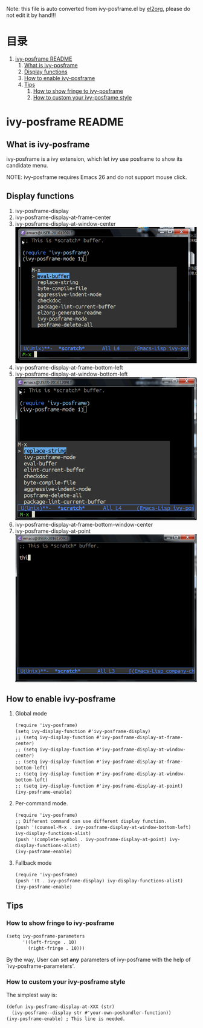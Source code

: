 Note: this file is auto converted from ivy-posframe.el by [el2org](https://github.com/tumashu/el2org), please do not edit it by hand!!!


# &#30446;&#24405;

1.  [ivy-posframe README](#orga0194dc)
    1.  [What is ivy-posframe](#org9479e4f)
    2.  [Display functions](#org77c90ff)
    3.  [How to enable ivy-posframe](#orgbdb78e5)
    4.  [Tips](#orgd370bc2)
        1.  [How to show fringe to ivy-posframe](#orgdefc2c7)
        2.  [How to custom your ivy-posframe style](#org34f3a1d)


<a id="orga0194dc"></a>

# ivy-posframe README


<a id="org9479e4f"></a>

## What is ivy-posframe

ivy-posframe is a ivy extension, which let ivy use posframe
to show its candidate menu.

NOTE: ivy-posframe requires Emacs 26 and do not support
mouse click.


<a id="org77c90ff"></a>

## Display functions

1.  ivy-posframe-display
2.  ivy-posframe-display-at-frame-center
3.  ivy-posframe-display-at-window-center
    ![img](./snapshots/ivy-posframe-display-at-window-center.gif)
4.  ivy-posframe-display-at-frame-bottom-left
5.  ivy-posframe-display-at-window-bottom-left
    ![img](./snapshots/ivy-posframe-display-at-window-bottom-left.gif)
6.  ivy-posframe-display-at-frame-bottom-window-center
7.  ivy-posframe-display-at-point
    ![img](./snapshots/ivy-posframe-display-at-point.gif)


<a id="orgbdb78e5"></a>

## How to enable ivy-posframe

1.  Global mode
    
        (require 'ivy-posframe)
        (setq ivy-display-function #'ivy-posframe-display)
        ;; (setq ivy-display-function #'ivy-posframe-display-at-frame-center)
        ;; (setq ivy-display-function #'ivy-posframe-display-at-window-center)
        ;; (setq ivy-display-function #'ivy-posframe-display-at-frame-bottom-left)
        ;; (setq ivy-display-function #'ivy-posframe-display-at-window-bottom-left)
        ;; (setq ivy-display-function #'ivy-posframe-display-at-point)
        (ivy-posframe-enable)
2.  Per-command mode.
    
        (require 'ivy-posframe)
        ;; Different command can use different display function.
        (push '(counsel-M-x . ivy-posframe-display-at-window-bottom-left) ivy-display-functions-alist)
        (push '(complete-symbol . ivy-posframe-display-at-point) ivy-display-functions-alist)
        (ivy-posframe-enable)
3.  Fallback mode
    
        (require 'ivy-posframe)
        (push '(t . ivy-posframe-display) ivy-display-functions-alist)
        (ivy-posframe-enable)


<a id="orgd370bc2"></a>

## Tips


<a id="orgdefc2c7"></a>

### How to show fringe to ivy-posframe

    (setq ivy-posframe-parameters
          '((left-fringe . 10)
            (right-fringe . 10)))

By the way, User can set **any** parameters of ivy-posframe with
the help of \`ivy-posframe-parameters'.


<a id="org34f3a1d"></a>

### How to custom your ivy-posframe style

The simplest way is:

    (defun ivy-posframe-display-at-XXX (str)
      (ivy-posframe--display str #'your-own-poshandler-function))
    (ivy-posframe-enable) ; This line is needed.

